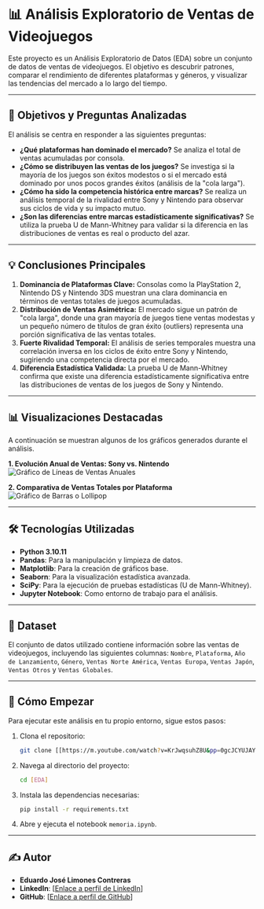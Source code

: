 # 📊 Análisis Exploratorio de Ventas de Videojuegos

Este proyecto es un Análisis Exploratorio de Datos (EDA) sobre un conjunto de datos de ventas de videojuegos. El objetivo es descubrir patrones, comparar el rendimiento de diferentes plataformas y géneros, y visualizar las tendencias del mercado a lo largo del tiempo.

---

## 🎯 Objetivos y Preguntas Analizadas

El análisis se centra en responder a las siguientes preguntas:

* **¿Qué plataformas han dominado el mercado?** Se analiza el total de ventas acumuladas por consola.
* **¿Cómo se distribuyen las ventas de los juegos?** Se investiga si la mayoría de los juegos son éxitos modestos o si el mercado está dominado por unos pocos grandes éxitos (análisis de la "cola larga").
* **¿Cómo ha sido la competencia histórica entre marcas?** Se realiza un análisis temporal de la rivalidad entre Sony y Nintendo para observar sus ciclos de vida y su impacto mutuo.
* **¿Son las diferencias entre marcas estadísticamente significativas?** Se utiliza la prueba U de Mann-Whitney para validar si la diferencia en las distribuciones de ventas es real o producto del azar.

---

## 💡 Conclusiones Principales

1.  **Dominancia de Plataformas Clave:** Consolas como la PlayStation 2, Nintendo DS y Nintendo 3DS muestran una clara dominancia en términos de ventas totales de juegos acumuladas.
2.  **Distribución de Ventas Asimétrica:** El mercado sigue un patrón de "cola larga", donde una gran mayoría de juegos tiene ventas modestas y un pequeño número de títulos de gran éxito (outliers) representa una porción significativa de las ventas totales.
3.  **Fuerte Rivalidad Temporal:** El análisis de series temporales muestra una correlación inversa en los ciclos de éxito entre Sony y Nintendo, sugiriendo una competencia directa por el mercado.
4.  **Diferencia Estadística Validada:** La prueba U de Mann-Whitney confirma que existe una diferencia estadísticamente significativa entre las distribuciones de ventas de los juegos de Sony y Nintendo.

---

## 📊 Visualizaciones Destacadas

A continuación se muestran algunos de los gráficos generados durante el análisis.

**1. Evolución Anual de Ventas: Sony vs. Nintendo**
![Gráfico de Líneas de Ventas Anuales](C:\Users\eduar\Desktop\EDA\src\graficos\Graficolineal.png)

**2. Comparativa de Ventas Totales por Plataforma**
![Gráfico de Barras o Lollipop](C:\Users\eduar\Desktop\EDA\src\graficos\ventaconsolaslollipop.png)

---

## 🛠️ Tecnologías Utilizadas

* **Python 3.10.11**
* **Pandas**: Para la manipulación y limpieza de datos.
* **Matplotlib**: Para la creación de gráficos base.
* **Seaborn**: Para la visualización estadística avanzada.
* **SciPy**: Para la ejecución de pruebas estadísticas (U de Mann-Whitney).
* **Jupyter Notebook**: Como entorno de trabajo para el análisis.

---

## 💾 Dataset

El conjunto de datos utilizado contiene información sobre las ventas de videojuegos, incluyendo las siguientes columnas:
`Nombre`, `Plataforma`, `Año de Lanzamiento`, `Género`, `Ventas Norte América`, `Ventas Europa`, `Ventas Japón`, `Ventas Otros` y `Ventas Globales`.

---

## 🚀 Cómo Empezar

Para ejecutar este análisis en tu propio entorno, sigue estos pasos:

1.  Clona el repositorio:
    ```sh
    git clone [[https://m.youtube.com/watch?v=KrJwqsuhZ8U&pp=0gcJCYUJAYcqIYzv](https://github.com/EduardoLimones/EDA.git)]([https://m.youtube.com/watch?v=KrJwqsuhZ8U&pp=0gcJCYUJAYcqIYzv](https://github.com/EduardoLimones/EDA.git))
    ```
2.  Navega al directorio del proyecto:
    ```sh
    cd [EDA]
    ```
3.  Instala las dependencias necesarias:
    ```sh
    pip install -r requirements.txt
    ```

4.  Abre y ejecuta el notebook `memoria.ipynb`.

---

## ✍️ Autor

* **Eduardo José Limones Contreras**
* **LinkedIn**: [[Enlace a perfil de LinkedIn](https://www.linkedin.com/in/eduardo-jos%C3%A9-limones-contreras-b1348677/)]
* **GitHub**: [[Enlace a  perfil de GitHub](https://github.com/EduardoLimones)]
